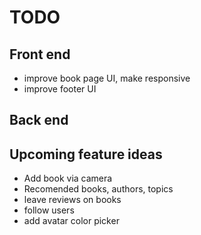# TODO

## Front end
- improve book page UI, make responsive
- improve footer UI

## Back end


## Upcoming feature ideas
- Add book via camera
- Recomended books, authors, topics
- leave reviews on books
- follow users
- add avatar color picker